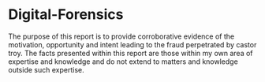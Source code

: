 # Digital-Forensics

The purpose of this report is to provide corroborative evidence of the motivation, opportunity and intent leading to the fraud perpetrated by castor troy. The facts presented within this report are those within my own area of expertise and knowledge and do not extend to matters and knowledge outside such expertise.
